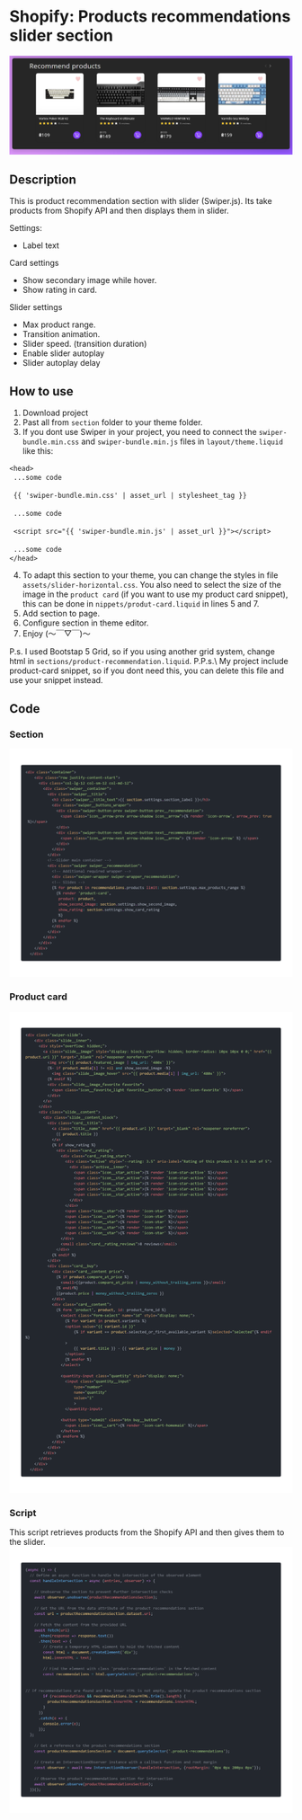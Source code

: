 # Shopify: Products recommendations slider section

![Preview](https://github.com/qcyGH/Shopify--Products-recommendations-slider-section/blob/main/images_for_git/preview.png "Preview")

## Description

This is product recommendation section with slider (Swiper.js). Its take products from Shopify API and then displays them in slider.

Settings:

- Label text

 Card settings

 - Show secondary image while hover.
 - Show rating in card.

 Slider settings

 - Max product range.
 - Transition animation.
 - Slider speed. (transition duration)
 - Enable slider autoplay
 - Slider autoplay delay

## How to use

1. Download project
2. Past all from `section` folder to your theme folder.
3. If you dont use Swiper in your project, you need to connect the `swiper-bundle.min.css` and `swiper-bundle.min.js` files in `layout/theme.liquid` like this:

```liquid
<head>
 ...some code

 {{ 'swiper-bundle.min.css' | asset_url | stylesheet_tag }}

 ...some code

 <script src="{{ 'swiper-bundle.min.js' | asset_url }}"></script>

 ...some code
</head>
```

4. To adapt this section to your theme, you can change the styles in file `assets/slider-horizontal.css`. You also need to select the size of the image in the `product card` (if you want to use my product card snippet), this can be done in `nippets/produt-card.liquid` in lines 5 and 7.
5. Add section to page.
6. Configure section in theme editor.
7. Enjoy (～￣▽￣)～

P.s. I used Bootstap 5 Grid, so if you using another grid system, change html in `sections/product-recommendation.liquid`.
P.P.s.\ My project include product-card snippet, so if you dont need this, you can delete this file and use your snippet instead.

## Code

### Section
![Section](https://github.com/qcyGH/Shopify--Products-recommendations-slider-section/blob/main/images_for_git/section.png "Section")

### Product card
![Product card](https://github.com/qcyGH/Shopify--Products-recommendations-slider-section/blob/main/images_for_git/card.png "Product card")

### Script

This script retrieves products from the Shopify API and then gives them to the slider. 
![Script](https://github.com/qcyGH/Shopify--Products-recommendations-slider-section/blob/main/images_for_git/script.png "Script")
